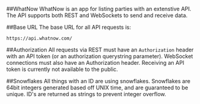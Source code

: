  ##WhatNow
WhatNow is an app for listing parties with an extenstive API. The API supports both REST and WebSockets to send and receive data.

##Base URL
The base URL for all API requests is:
```
https://api.whatnow.com/
```

##Authorization
All requests via REST must have an `Authorization` header with an API token (or an authorization querystring parameter). WebSocket connections must also have an Authorization header. Receiving an API token is currently not available to the public.

##Snowflakes
All things with an ID are using snowflakes. Snowflakes are 64bit integers generated based off UNIX time, and are guaranteed to be unique. ID's are returned as strings to prevent integer overflow.
